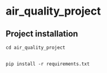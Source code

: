 # air_quality_project

## Project installation

```
cd air_quality_project
```
## 

```
pip install -r requirements.txt
```
